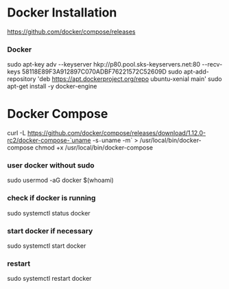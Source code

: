 # Docker Installation

https://github.com/docker/compose/releases

### Docker

  sudo apt-key adv --keyserver hkp://p80.pool.sks-keyservers.net:80 --recv-keys 58118E89F3A912897C070ADBF76221572C52609D
  sudo apt-add-repository 'deb https://apt.dockerproject.org/repo ubuntu-xenial main'
  sudo apt-get install -y docker-engine

# Docker Compose

  curl -L https://github.com/docker/compose/releases/download/1.12.0-rc2/docker-compose-`uname -s`-`uname -m` > /usr/local/bin/docker-compose
  chmod +x /usr/local/bin/docker-compose

### user docker without sudo 

  sudo usermod -aG docker $(whoami)

### check if docker is running

  sudo systemctl status docker

### start docker if necessary

  sudo systemctl start docker 

### restart 

  sudo systemctl restart docker